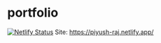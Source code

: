# portfolio
[![Netlify Status](https://api.netlify.com/api/v1/badges/94ee3da4-4bac-4881-a310-d368af7c030f/deploy-status)](https://app.netlify.com/sites/piyush-raj/deploys) Site: https://piyush-raj.netlify.app/

